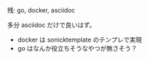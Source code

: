 残: go, docker, asciidoc

多分 asciidoc だけで良いはず。

- docker は sonicktemplate のテンプレで実現
- go はなんか役立ちそうなやつが無さそう？
